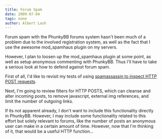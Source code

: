 ```yaml
---
title: Forum Spam
date: 2009-07-04
tags: none
author: Albert Lash
---
```

Forum spam with the PhunkyBB forums system hasn't been much of a problem due to the involved registration system, as well as the fact that I use the awesome mod_spamhaus plugin on my servers.

However, I plan to loosen up the mod_spamhaus plugin at some point, as well as setup anonymous commenting with PhunkyBB. Thus I'll have to take a serious look at how to defend against forum spam.

First of all, I'd like to revisit my tests of using <a href="http://www.docunext.com/">spamassassin to inspect HTTP POST requests</a>.

Next, I'm going to review filters for HTTP POSTS, which can cleanse and alter incoming posts, to remove javascript, external img references, and limit the number of outgoing links.

If its not apparent already, I don't want to include this functionality directly in PhunkyBB. However, I may include some functionality related to this effort but solely relevant to forums, like the number of posts an anonymous user can make in a certain amount of time. However, now that I'm thinking of it, that would be a useful HTTP function...

